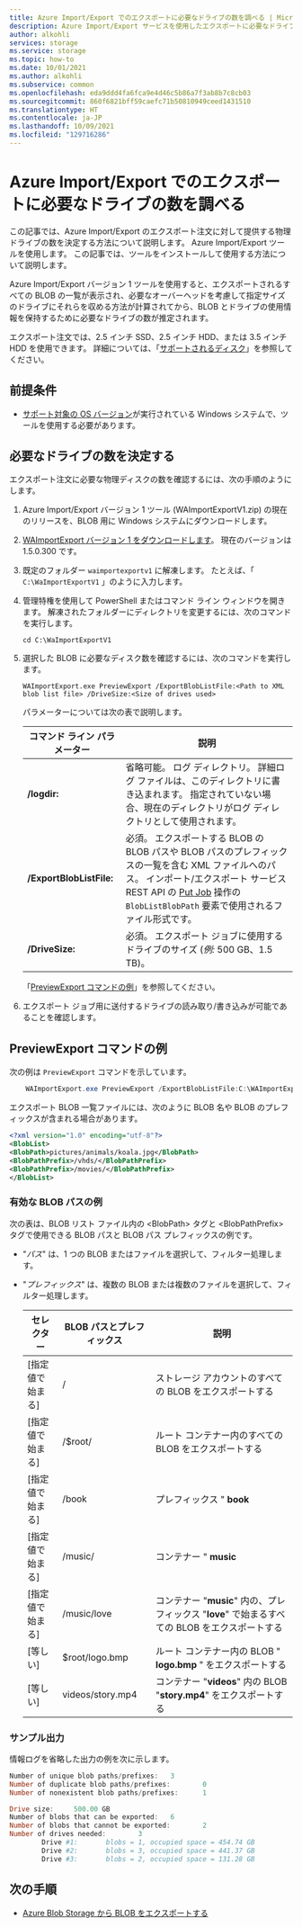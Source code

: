 ```yaml
---
title: Azure Import/Export でのエクスポートに必要なドライブの数を調べる | Microsoft Docs
description: Azure Import/Export サービスを使用したエクスポートに必要なドライブの数を確認します。
author: alkohli
services: storage
ms.service: storage
ms.topic: how-to
ms.date: 10/01/2021
ms.author: alkohli
ms.subservice: common
ms.openlocfilehash: eda9ddd4fa6fca9e4d46c5b86a7f3ab8b7c8cb03
ms.sourcegitcommit: 860f6821bff59caefc71b50810949ceed1431510
ms.translationtype: HT
ms.contentlocale: ja-JP
ms.lasthandoff: 10/09/2021
ms.locfileid: "129716286"
---
```

# <a name="check-number-of-drives-needed-for-an-export-with-azure-importexport"></a>Azure Import/Export でのエクスポートに必要なドライブの数を調べる 

この記事では、Azure Import/Export のエクスポート注文に対して提供する物理ドライブの数を決定する方法について説明します。 Azure Import/Export ツールを使用します。 この記事では、ツールをインストールして使用する方法について説明します。

Azure Import/Export バージョン 1 ツールを使用すると、エクスポートされるすべての BLOB の一覧が表示され、必要なオーバーヘッドを考慮して指定サイズのドライブにそれらを収める方法が計算されてから、BLOB とドライブの使用情報を保持するために必要なドライブの数が推定されます。

エクスポート注文では、2.5 インチ SSD、2.5 インチ HDD、または 3.5 インチ HDD を使用できます。 詳細については、「[サポートされるディスク](storage-import-export-requirements.md#supported-disks)」を参照してください。


## <a name="prerequisite"></a>前提条件

* [サポート対象の OS バージョン](storage-import-export-requirements.md#supported-operating-systems)が実行されている Windows システムで、ツールを使用する必要があります。

## <a name="determine-how-many-drives-you-need"></a>必要なドライブの数を決定する

エクスポート注文に必要な物理ディスクの数を確認するには、次の手順のようにします。

1. Azure Import/Export バージョン 1 ツール (WAImportExportV1.zip) の現在のリリースを、BLOB 用に Windows システムにダウンロードします。
  1. [WAImportExport バージョン 1 をダウンロードします](https://www.microsoft.com/download/details.aspx?id=42659)。 現在のバージョンは 1.5.0.300 です。
  1. 既定のフォルダー `waimportexportv1` に解凍します。 たとえば、「 `C:\WaImportExportV1` 」のように入力します。

2. 管理特権を使用して PowerShell またはコマンド ライン ウィンドウを開きます。 解凍されたフォルダーにディレクトリを変更するには、次のコマンドを実行します。

   `cd C:\WaImportExportV1`

3. 選択した BLOB に必要なディスク数を確認するには、次のコマンドを実行します。

   `WAImportExport.exe PreviewExport /ExportBlobListFile:<Path to XML blob list file> /DriveSize:<Size of drives used>`

    パラメーターについては次の表で説明します。

    |コマンド ライン パラメーター|説明|
    |--------------------------|-----------------|
    |**/logdir:**|省略可能。 ログ ディレクトリ。 詳細ログ ファイルは、このディレクトリに書き込まれます。 指定されていない場合、現在のディレクトリがログ ディレクトリとして使用されます。|
    |**/ExportBlobListFile:**|必須。 エクスポートする BLOB の BLOB パスや BLOB パスのプレフィックスの一覧を含む XML ファイルへのパス。 インポート/エクスポート サービス REST API の [Put Job](/rest/api/storageimportexport/jobs) 操作の `BlobListBlobPath` 要素で使用されるファイル形式です。|
    |**/DriveSize:**|必須。 エクスポート ジョブに使用するドライブのサイズ (*例:* 500 GB、1.5 TB)。|

    「[PreviewExport コマンドの例](#example-of-previewexport-command)」を参照してください。

4. エクスポート ジョブ用に送付するドライブの読み取り/書き込みが可能であることを確認します。

## <a name="example-of-previewexport-command"></a>PreviewExport コマンドの例

次の例は `PreviewExport` コマンドを示しています。

```powershell
    WAImportExport.exe PreviewExport /ExportBlobListFile:C:\WAImportExport\mybloblist.xml /DriveSize:500GB
```

エクスポート BLOB 一覧ファイルには、次のように BLOB 名や BLOB のプレフィックスが含まれる場合があります。

```xml
<?xml version="1.0" encoding="utf-8"?>
<BlobList>
<BlobPath>pictures/animals/koala.jpg</BlobPath>
<BlobPathPrefix>/vhds/</BlobPathPrefix>
<BlobPathPrefix>/movies/</BlobPathPrefix>
</BlobList>
```

### <a name="examples-of-valid-blob-paths"></a>有効な BLOB パスの例

次の表は、BLOB リスト ファイル内の &lt;BlobPath&gt; タグと &lt;BlobPathPrefix&gt; タグで使用できる BLOB パスと BLOB パス プレフィックスの例です。

* "*パス*" は、1 つの BLOB またはファイルを選択して、フィルター処理します。
* "*プレフィックス*" は、複数の BLOB または複数のファイルを選択して、フィルター処理します。

   | セレクター | BLOB パスとプレフィックス | 説明 |
   | --- | --- | --- |
   | [指定値で始まる] |/ |ストレージ アカウントのすべての BLOB をエクスポートする |
   | [指定値で始まる] |/$root/ |ルート コンテナー内のすべての BLOB をエクスポートする |
   | [指定値で始まる] |/book |プレフィックス " **book** |
   | [指定値で始まる] |/music/ |コンテナー " **music** |
   | [指定値で始まる] |/music/love |コンテナー "**music**" 内の、プレフィックス "**love**" で始まるすべての BLOB をエクスポートする |
   | [等しい] |$root/logo.bmp |ルート コンテナー内の BLOB " **logo.bmp** " をエクスポートする |
   | [等しい] |videos/story.mp4 |コンテナー "**videos**" 内の BLOB "**story.mp4**" をエクスポートする |


### <a name="sample-output"></a>サンプル出力

情報ログを省略した出力の例を次に示します。

```powershell
Number of unique blob paths/prefixes:   3
Number of duplicate blob paths/prefixes:        0
Number of nonexistent blob paths/prefixes:      1

Drive size:     500.00 GB
Number of blobs that can be exported:   6
Number of blobs that cannot be exported:        2
Number of drives needed:        3
        Drive #1:       blobs = 1, occupied space = 454.74 GB
        Drive #2:       blobs = 3, occupied space = 441.37 GB
        Drive #3:       blobs = 2, occupied space = 131.28 GB
```

## <a name="next-steps"></a>次の手順

- [Azure Blob Storage から BLOB をエクスポートする](storage-import-export-data-from-blobs.md)
